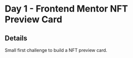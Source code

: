 # Day 1 - Frontend Mentor NFT Preview Card

## Details

Small first challenge to build a NFT preview card.
